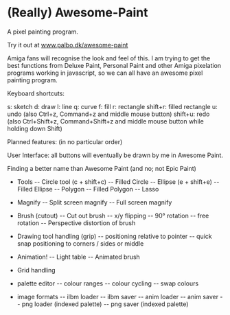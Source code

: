 # (Really) Awesome-Paint
A pixel painting program.

Try it out at www.palbo.dk/awesome-paint

Amiga fans will recognise the look and feel of this.
I am trying to get the best functions from Deluxe Paint, Personal Paint and other Amiga pixelation programs working in javascript, so we can all have an awesome pixel painting program.

Keyboard shortcuts:

s: sketch
d: draw
l: line
q: curve
f: fill
r: rectangle
shift+r: filled rectangle
u: undo (also Ctrl+z, Command+z and middle mouse button)
shift+u: redo (also Ctrl+Shift+z, Command+Shift+z and middle mouse button while holding down Shift)

Planned features: (in no particular order)

User Interface:
all buttons will eventually be drawn by me in Awesome Paint.

Finding a better name than Awesome Paint (and no; not Epic Paint)

- Tools
-- Circle tool (c + shift+c)
-- Filled Circle
-- Ellipse (e + shift+e)
-- Filled Ellipse
-- Polygon
-- Filled Polygon
-- Lasso

- Magnify
-- Split screen magnify
-- Full screen magnify

- Brush (cutout)
-- Cut out brush
-- x/y flipping
-- 90° rotation
-- free rotation
-- Perspective distortion of brush

- Drawing tool handling (grip)
-- positioning relative to pointer
-- quick snap positioning to corners / sides or middle

- Animation!
-- Light table
-- Animated brush

- Grid handling

- palette editor
-- colour ranges
-- colour cycling
-- swap colours

- image formats
-- ilbm loader
-- ilbm saver
-- anim loader
-- anim saver
-- png loader (indexed palette)
-- png saver (indexed palette)

